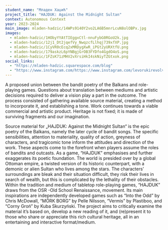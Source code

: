 ```yaml
---
student_name: "Младен Хаџић"
project_title: "HAJDUK: Against the Midnight Sultan"
context: Autonomous Context
year: 2023-2024
main_image: mladen-hadzic/14WPs9140Y2vo2LA6B5mnrLcuN8olOBPx.jpg
images:
  - mladen-hadzic/1HObyYYAtTIEggxCtl-nnuFybG0RGoU2k.jpg
  - mladen-hadzic/12j1_Dt2jqefVy_NwqzcfLlhqj739xfXP.jpg
  - mladen-hadzic/1CyVR0cEcq2xMRDygXwR_iPGt2yURXtfU.png
  - mladen-hadzic/179askzL6pYNBgjGrOB3FYDfo4GgdO4oS.png
  - mladen-hadzic/1FZsK71zMHV2vXrsiHkI4skNiyTZGtxok.png
social_links:
  - "https://mladen-hadzic.squarespace.com/blog"
  - "https://www.instagram.com/https://www.instagram.com/levorukirevolveras/"
---
```

A proposed union between the bandit poetry of the Balkans and role-playing games. Questions about translation between mediums and artistic decisions required to deliver a vision play a part in the outcome. The process consisted of gathering available source material, creating a method to incorporate it, and establishing a tone. Work continues towards a viable commercial and artistic product.
Heritage is not fixed; it is made of surviving fragments and our imagination.

Source material for „HAJDUK: Against the Midnight Sultan“ is the epic poetry of the Balkans, namely the later cycle of bandit songs. The specific sensibilities, attention to materiality, quality of action, greyness of characters, and tragicomic tone inform the attitudes and direction of the work. 
These aspects come to the forefront when players assume the roles of bandits and outcasts. As a game, “HAJDUK” emphasises and further exaggerates its poetic foundation. The world is presided over by a global Ottoman empire, a twisted version of its historic counterpart, with a demonic or alien Sultan who lives among the stars. The characters’ surroundings are bleak and their situation difficult, they risk their lives in search of wealth, but this is complicated by the lethality of their obstacles.
Within the tradition and medium of tabletop role-playing games, “HAJDUK” draws from the OSR -Old School Renaissance, movement. Its main inspirations are independently developed games such as “Into the Odd” by Chris McDowall, “MÖRK BORG” by Pelle Nilsson, “Vermis” by Plastiboo, and “Corny Groń” by Kuba Skurzyński.
The project aims to critically examine the material it’s based on, develop a new reading of it, and (re)present it to those who share or appreciate this rich cultural heritage, all in an entertaining and interactive format/medium.
